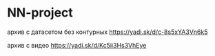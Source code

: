 # NN-project
архив с датасетом без контурных
https://yadi.sk/d/c-8s5xYA3Vn6k5
  
  
архив с видео
https://yadi.sk/d/Kc5ii3Hs3VhEye
